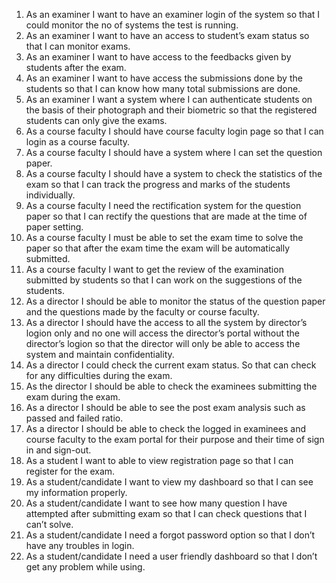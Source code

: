 1.	As an examiner I want to have an examiner login of the system so that I could monitor the no of systems the test is running.
2.	As an examiner I want to have an access to student’s exam status so that I can monitor exams.
3.	As an examiner I want to have access to the feedbacks given by students after the exam.
4.	As an examiner I want to have access the submissions done by the students so that I can know how many total submissions are done.
5.	As an examiner I want a system where I can authenticate students on the basis of their photograph and their biometric so that the registered students can only give the exams.
6.	As a course faculty I should have course faculty login page so that I can login as a course faculty. 
7.	As a course faculty I should have a system where I can set the question paper.
8.	As a course faculty I should have a system to check the statistics of the exam so that I can track the progress and marks of the students individually.
9.	As a course faculty I need the rectification system for the question paper so that I can rectify the questions that are made at the time of paper setting.
10.	As a course faculty I must be able to set the exam time to solve the paper so that after the exam time the exam will be automatically submitted.
11.	As a course faculty I want   to get the review of the examination submitted by students so that I can work on the suggestions of the students.
12.	As a director I should be able to monitor the status of the question paper and the questions made by the faculty or course faculty. 
13.	As a director I should have the access to all the system by director’s logion only and no one will access the director’s portal without the director’s logion so that the director will only be able to access the system and maintain confidentiality.
14.	As a director I could check the current exam status. So that can check for any difficulties during the exam.
15.	As the director I should be able to check the examinees submitting the exam during the exam.
16.	As a director I should be able to see the post exam analysis such as passed and failed ratio.
17.	As a director I should be able to check the logged in examinees and course faculty to the exam portal for their purpose and their time of sign in and sign-out. 
18. As a student I want to able to view registration page so that I can register for the exam.
19. As a student/candidate I want to view my dashboard so that I can see my information properly.
20. As a student/candidate I want to see how many question I have attempted after submitting exam so that I can check questions that I can’t solve.
21. As a student/candidate I need a forgot password option so that I don’t have any troubles in login.
22. As a student/candidate I need a user friendly dashboard so that I don’t get any problem while using.
 
